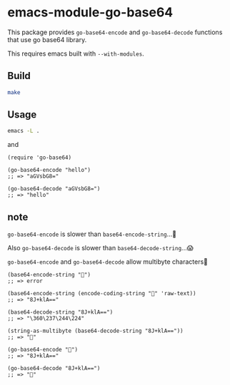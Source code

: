# emacs-module-go-base64

This package provides `go-base64-encode` and `go-base64-decode` functions that use go base64 library.

This requires emacs built with `--with-modules`.

## Build
```sh
make
```

## Usage
```sh
emacs -L .
```

and

```emacs-lisp
(require 'go-base64)

(go-base64-encode "hello")
;; => "aGVsbG8="

(go-base64-decode "aGVsbG8=")
;; => "hello"
```

## note
`go-base64-encode` is slower than `base64-encode-string`...🤯

Also `go-base64-decode` is slower than `base64-decode-string`...😱

`go-base64-encode` and `go-base64-decode` allow multibyte characters🤗

```emacs-lisp
(base64-encode-string "🤔")
;; => error

(base64-encode-string (encode-coding-string "🤔" 'raw-text))
;; => "8J+klA=="

(base64-decode-string "8J+klA==")
;; => "\360\237\244\224"

(string-as-multibyte (base64-decode-string "8J+klA=="))
;; => "🤔"

(go-base64-encode "🤔")
;; => "8J+klA=="

(go-base64-decode "8J+klA==")
;; => "🤔"
```
